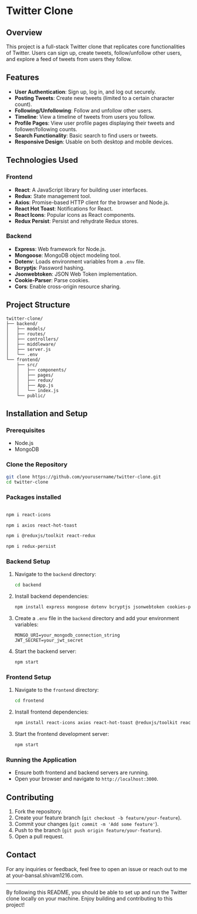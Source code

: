 
# Twitter Clone

## Overview

This project is a full-stack Twitter clone that replicates core functionalities of Twitter. Users can sign up, create tweets, follow/unfollow other users, and explore a feed of tweets from users they follow.

## Features

- **User Authentication**: Sign up, log in, and log out securely.
- **Posting Tweets**: Create new tweets (limited to a certain character count).
- **Following/Unfollowing**: Follow and unfollow other users.
- **Timeline**: View a timeline of tweets from users you follow.
- **Profile Pages**: View user profile pages displaying their tweets and follower/following counts.
- **Search Functionality**: Basic search to find users or tweets.
- **Responsive Design**: Usable on both desktop and mobile devices.

## Technologies Used

### Frontend

- **React**: A JavaScript library for building user interfaces.
- **Redux**: State management tool.
- **Axios**: Promise-based HTTP client for the browser and Node.js.
- **React Hot Toast**: Notifications for React.
- **React Icons**: Popular icons as React components.
- **Redux Persist**: Persist and rehydrate Redux stores.

### Backend

- **Express**: Web framework for Node.js.
- **Mongoose**: MongoDB object modeling tool.
- **Dotenv**: Loads environment variables from a `.env` file.
- **Bcryptjs**: Password hashing.
- **Jsonwebtoken**: JSON Web Token implementation.
- **Cookie-Parser**: Parse cookies.
- **Cors**: Enable cross-origin resource sharing.

## Project Structure

```
twitter-clone/
├── backend/
│   ├── models/
│   ├── routes/
│   ├── controllers/
│   ├── middleware/
│   ├── server.js
│   └── .env
└── frontend/
    ├── src/
    │   ├── components/
    │   ├── pages/
    │   ├── redux/
    │   ├── App.js
    │   └── index.js
    └── public/
```


## Installation and Setup

### Prerequisites

- Node.js
- MongoDB

### Clone the Repository

```bash
git clone https://github.com/yourusername/twitter-clone.git
cd twitter-clone
```

### Packages installed

```bash 

npm i react-icons

npm i axios react-hot-toast

npm i @reduxjs/toolkit react-redux

npm i redux-persist
```

### Backend Setup

1. Navigate to the `backend` directory:
   ```bash
   cd backend
   ```

2. Install backend dependencies:
   ```bash
   npm install express mongoose dotenv bcryptjs jsonwebtoken cookies-parser cors
   ```

3. Create a `.env` file in the `backend` directory and add your environment variables:
   ```
   MONGO_URI=your_mongodb_connection_string
   JWT_SECRET=your_jwt_secret
   ```

4. Start the backend server:
   ```bash
   npm start
   ```

### Frontend Setup

1. Navigate to the `frontend` directory:
   ```bash
   cd frontend
   ```

2. Install frontend dependencies:
   ```bash
   npm install react-icons axios react-hot-toast @reduxjs/toolkit react-redux redux-persist
   ```

3. Start the frontend development server:
   ```bash
   npm start
   ```

### Running the Application

- Ensure both frontend and backend servers are running.
- Open your browser and navigate to `http://localhost:3000`.


## Contributing

1. Fork the repository.
2. Create your feature branch (`git checkout -b feature/your-feature`).
3. Commit your changes (`git commit -m 'Add some feature'`).
4. Push to the branch (`git push origin feature/your-feature`).
5. Open a pull request.


## Contact

For any inquiries or feedback, feel free to open an issue or reach out to me at your-bansal.shivam1216.com.

---

By following this README, you should be able to set up and run the Twitter clone locally on your machine. Enjoy building and contributing to this project!